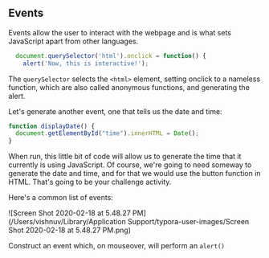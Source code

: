 ## Events

Events allow the user to interact with the webpage and is what sets JavaScript apart from other languages.

``` JavaScript
  document.querySelector('html').onclick = function() {
    alert('Now, this is interactive!');
```


The `querySelector` selects the `<html>` element, setting onclick to a nameless function, which are also called anonymous functions, and generating the alert. 

Let's generate another event, one that tells us the date and time: 

``` javascript
function displayDate() {
  document.getElementById("time").innerHTML = Date();
}
```

When run, this little bit of code will allow us to generate the time that it currently is using JavaScript. Of course, we're going to need someway to generate the date and time, and for that we would use the button function in HTML. That's going to be your challenge activity. 

Here's a common list of events:

![Screen Shot 2020-02-18 at 5.48.27 PM](/Users/vishnuv/Library/Application Support/typora-user-images/Screen Shot 2020-02-18 at 5.48.27 PM.png)

Construct an event which, on mouseover, will perform an `alert()`